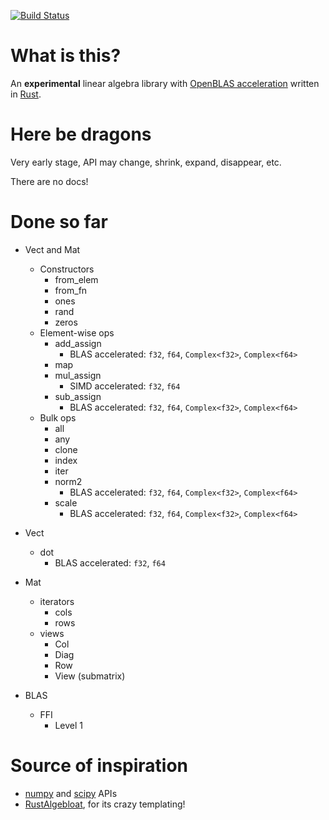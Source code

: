 [![Build Status](https://travis-ci.org/japaric/linalg.rs.svg?branch=master)](https://travis-ci.org/japaric/linalg.rs)

# What is this?

An **experimental** linear algebra library with
[OpenBLAS acceleration](http://www.openblas.net) written in
[Rust](http://www.rust-lang.org).

# Here be dragons

Very early stage, API may change, shrink, expand, disappear, etc.

There are no docs!

# Done so far

* Vect and Mat
  * Constructors
    * from_elem
    * from_fn
    * ones
    * rand
    * zeros
  * Element-wise ops
    * add_assign
      * BLAS accelerated: `f32`, `f64`, `Complex<f32>`, `Complex<f64>`
    * map
    * mul_assign
      * SIMD accelerated: `f32`, `f64`
    * sub_assign
      * BLAS accelerated: `f32`, `f64`, `Complex<f32>`, `Complex<f64>`
  * Bulk ops
    * all
    * any
    * clone
    * index
    * iter
    * norm2
      * BLAS accelerated: `f32`, `f64`, `Complex<f32>`, `Complex<f64>`
    * scale
      * BLAS accelerated: `f32`, `f64`, `Complex<f32>`, `Complex<f64>`

* Vect
  * dot
    * BLAS accelerated: `f32`, `f64`

* Mat
  * iterators
    * cols
    * rows
  * views
    * Col
    * Diag
    * Row
    * View (submatrix)

* BLAS
  * FFI
    * Level 1

# Source of inspiration

* [numpy](http://www.numpy.org) and [scipy](http://www.scipy.org) APIs
* [RustAlgebloat](https://github.com/SiegeLord/RustAlgebloat), for its crazy
  templating!
